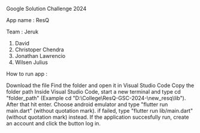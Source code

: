 Google Solution Challenge 2024

App name : ResQ

Team : Jeruk

1. David
2. Christoper Chendra
3. Jonathan Lawrencio
4. Wilsen Julius

How to run app : 

Download the file
Find the folder and open it in Visual Studio Code
Copy the folder path
Inside Visual Studio Code, start a new terminal and type cd "folder_path" (Example cd "D:\College\ResQ-GSC-2024-\new_resq\lib"). After that hit enter.
Choose android emulator and type "flutter run main.dart" (without quotation mark). if failed, type "flutter run lib/main.dart" (without quotation mark) instead.
If the application succesfully run, create an account and click the button log in.
